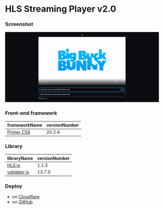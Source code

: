 # HLS Streaming Player v2.0

### Screenshot

![HLS Streaming Player](img/123.png)

### Front-end framework

| frameworkName                           | versionNumber |
| --------------------------------------- | ------------- |
| [Primer CSS](https://primer.style/css/) | 20.2.4        |

### Library

| libraryName                                                 | versionNumber |
| ----------------------------------------------------------- | ------------- |
| [HLS.js](https://github.com/video-dev/hls.js)               | 1.1.5         |
| [validator.js](https://github.com/validatorjs/validator.js) | 13.7.0        |

### Deploy

- on [Cloudflare](https://hls-streaming-player.pages.dev/)
- on [GitHub](https://shenlong616.github.io/HLS-Streaming-Player/)
